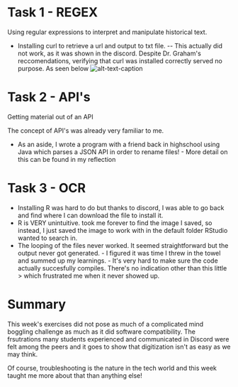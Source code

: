 # Task 1 - REGEX 

Using regular expressions to interpret and manipulate historical text. 

- Installing curl to retrieve a url and output to txt file. 
-- This actually did not work, as it was shown in the discord. Despite Dr. Graham's reccomendations, verifying that curl was installed correctly served no purpose. As seen below 
![alt-text-caption](curlerror.png) 
 

# Task 2 - API's

  Getting material out of an API 
  
  The concept of API's was already very familiar to me. 

 - As an aside, I wrote a program with a friend back in highschool using Java which parses a JSON API in order to rename files! 
        - More detail on this can be found in my reflection 


# Task 3 - OCR 
 
 - Installing R was hard to do but thanks to discord, I was able to go back and find where I can download the file to install it. 
 - R is VERY unintuitive. took me forever to find the image I saved, so instead, I just saved the image to work with in the default folder RStudio wanted to search in. 
 - The looping of the files never worked. It seemed straightforward but the output never got generated. 
        - I figured it was time I threw in the towel and summed up my learnings.
        - It's very hard to make sure the code actually succesfully compiles. There's no indication other than this little > which frustrated me when it never showed up. 


# Summary 

This week's exercises did not pose as much of a complicated mind boggling challenge as much as it did software compatibility. The frsutrations many students experienced and communicated in Discord were felt among the peers and it goes to show that digitization isn't as easy as we may think. 

Of course, troubleshooting is the nature in the tech world and this week taught me more about that than anything else! 